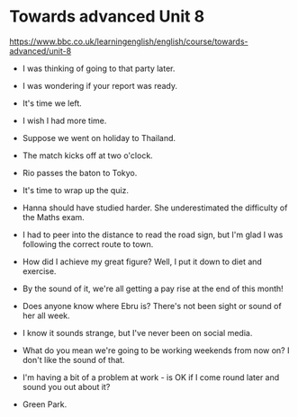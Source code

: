 # Towards advanced Unit 8

https://www.bbc.co.uk/learningenglish/english/course/towards-advanced/unit-8

* I was thinking of going to that party later.

* I was wondering if your report was ready.

* It's time we left.

* I wish I had more time.

* Suppose we went on holiday to Thailand.

* The match kicks off at two o'clock.

* Rio passes the baton to Tokyo.

* It's time to wrap up the quiz.

* Hanna should have studied harder. She underestimated the difficulty of the Maths exam.

* I had to peer into the distance to read the road sign, but I'm glad I was following the correct route to town.

* How did I achieve my great figure? Well, I put it down to diet and exercise.

* By the sound of it, we're all getting a pay rise at the end of this month!

* Does anyone know where Ebru is? There's not been sight or sound of her all week.

* I know it sounds strange, but I've never been on social media.

* What do you mean we're going to be working weekends from now on? I don't like the sound of that.

* I'm having a bit of a problem at work - is OK if I come round later and sound you out about it?

* Green Park.


